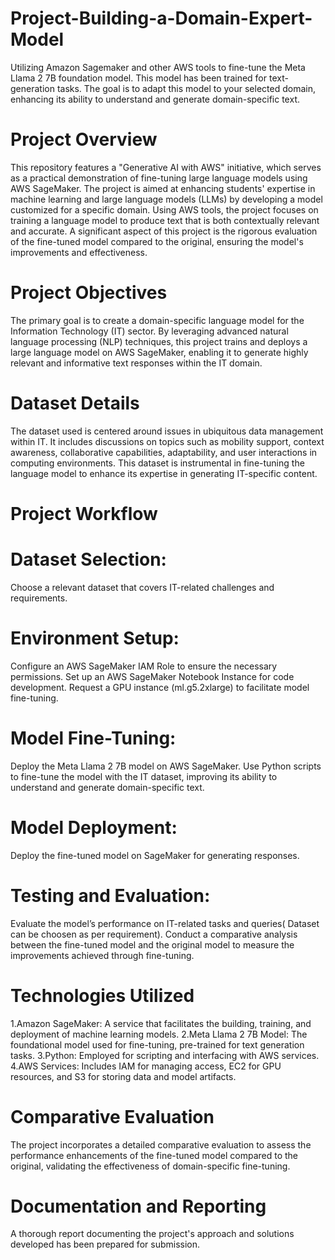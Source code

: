 # Project-Building-a-Domain-Expert-Model
Utilizing Amazon Sagemaker and other AWS tools to fine-tune the Meta Llama 2 7B foundation model. This model has been trained for text-generation tasks. The goal is to adapt this model to your selected domain, enhancing its ability to understand and generate domain-specific text.

# Project Overview
This repository features a "Generative AI with AWS" initiative, which serves as a practical demonstration of fine-tuning large language models using AWS SageMaker. The project is aimed at enhancing students' expertise in machine learning and large language models (LLMs) by developing a model customized for a specific domain. Using AWS tools, the project focuses on training a language model to produce text that is both contextually relevant and accurate. A significant aspect of this project is the rigorous evaluation of the fine-tuned model compared to the original, ensuring the model's improvements and effectiveness.

# Project Objectives
The primary goal is to create a domain-specific language model for the Information Technology (IT) sector. By leveraging advanced natural language processing (NLP) techniques, this project trains and deploys a large language model on AWS SageMaker, enabling it to generate highly relevant and informative text responses within the IT domain.

# Dataset Details
The dataset used is centered around issues in ubiquitous data management within IT. It includes discussions on topics such as mobility support, context awareness, collaborative capabilities, adaptability, and user interactions in computing environments. This dataset is instrumental in fine-tuning the language model to enhance its expertise in generating IT-specific content.

# Project Workflow
# Dataset Selection:

Choose a relevant dataset that covers IT-related challenges and requirements.
# Environment Setup:
Configure an AWS SageMaker IAM Role to ensure the necessary permissions.
Set up an AWS SageMaker Notebook Instance for code development.
Request a GPU instance (ml.g5.2xlarge) to facilitate model fine-tuning.

# Model Fine-Tuning:
Deploy the Meta Llama 2 7B model on AWS SageMaker.
Use Python scripts to fine-tune the model with the IT dataset, improving its ability to understand and generate domain-specific text.

# Model Deployment:
Deploy the fine-tuned model on SageMaker for generating responses.

# Testing and Evaluation:
Evaluate the model’s performance on IT-related tasks and queries( Dataset can be choosen as per requirement). Conduct a comparative analysis between the fine-tuned model and the original model to measure the improvements achieved through fine-tuning.

# Technologies Utilized
1.Amazon SageMaker: A service that facilitates the building, training, and deployment of machine learning models.
2.Meta Llama 2 7B Model: The foundational model used for fine-tuning, pre-trained for text generation tasks.
3.Python: Employed for scripting and interfacing with AWS services.
4.AWS Services: Includes IAM for managing access, EC2 for GPU resources, and S3 for storing data and model artifacts.

# Comparative Evaluation
The project incorporates a detailed comparative evaluation to assess the performance enhancements of the fine-tuned model compared to the original, validating the effectiveness of domain-specific fine-tuning.

# Documentation and Reporting
A thorough report documenting the project's approach and solutions developed has been prepared for submission.
